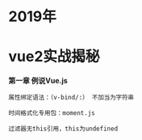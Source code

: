 # **2019年** #
# vue2实战揭秘 #
**第一章 例说Vue.js**

    属性绑定语法：（v-bind/:） 不加当为字符串

    时间格式化专用包：moment.js

	过滤器无this引用，this为undefined
